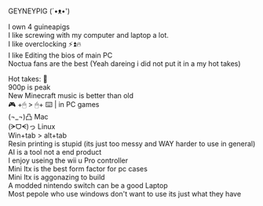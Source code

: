 GEYNEYPIG (´•ᴥ•')

I own 4 guineapigs  
I like screwing with my computer and laptop a lot.  
I like overclocking ⚡⏫🔥  
I like Editing the bios of main PC  
Noctua fans are the best (Yeah dareing i did not put it in a my hot takes)  

Hot takes: 🖕  
900p is peak  
New Minecraft music is better than old  
🎮 +🖱 > 🖱+ ⌨️ | in PC games  
(¬_¬)凸 Mac  
(ᗒᗜᗕ)っ Linux  
Win+tab > alt+tab  
Resin printing is stupid (its just too messy and WAY harder to use in general)  
AI is a tool not a end product  
I enjoy useing the wii u Pro controller  
Mini Itx is the best form factor for pc cases  
Mini Itx is aggonazing to build  
A modded nintendo switch can be a good Laptop  
Most pepole who use windows don't want to use its just what they have  


<!---
Guineapigboyx/Guineapigboyx is a ✨ special ✨ repository because its `README.md` (this file) appears on your GitHub profile.
You can click the Preview link to take a look at your changes.
--->
